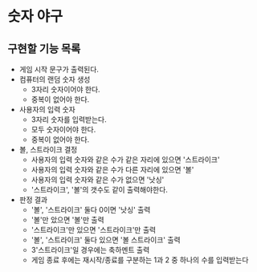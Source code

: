 # 숫자 야구

## 구현할 기능 목록

- 게임 시작 문구가 출력된다.
- 컴퓨터의 랜덤 숫자 생성
  - 3자리 숫자이어야 한다.
  - 중복이 없어야 한다.
- 사용자의 입력 숫자
  - 3자리 숫자를 입력받는다.
  - 모두 숫자이어야 한다.
  - 중복이 없어야 한다.
- 볼, 스트라이크 결정
  - 사용자의 입력 숫자와 같은 수가 같은 자리에 있으면 '스트라이크'
  - 사용자의 입력 숫자와 같은 수가 다른 자리에 있으면 '볼'
  - 사용자의 입력 숫자와 같은 수가 없으면 '낫싱'
  - '스트라이크', '볼'의 갯수도 같이 출력해야한다.
- 판정 결과
  - '볼', '스트라이크' 둘다 0이면 '낫싱' 출력
  - '볼'만 았으면 '볼'만 출력
  - '스트라이크'만 있으면 '스트라이크'만 출력
  - '볼', '스트라이크' 둘다 있으면 '볼 스트라이크' 출력
  - 3'스트라이크'일 경우에는 축하멘트 출력
  - 게임 종료 후에는 재시작/종료를 구분하는 1과 2 중 하나의 수를 입력받는다
